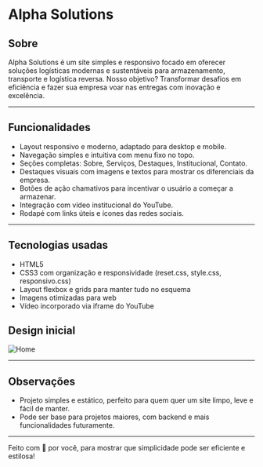 # Alpha Solutions

## Sobre

Alpha Solutions é um site simples e responsivo focado em oferecer soluções logísticas modernas e sustentáveis para armazenamento, transporte e logística reversa. Nosso objetivo? Transformar desafios em eficiência e fazer sua empresa voar nas entregas com inovação e excelência.

---

## Funcionalidades

- Layout responsivo e moderno, adaptado para desktop e mobile.
- Navegação simples e intuitiva com menu fixo no topo.
- Seções completas: Sobre, Serviços, Destaques, Institucional, Contato.
- Destaques visuais com imagens e textos para mostrar os diferenciais da empresa.
- Botões de ação chamativos para incentivar o usuário a começar a armazenar.
- Integração com vídeo institucional do YouTube.
- Rodapé com links úteis e ícones das redes sociais.

---

## Tecnologias usadas

- HTML5 
- CSS3 com organização e responsividade (reset.css, style.css, responsivo.css)
- Layout flexbox e grids para manter tudo no esquema
- Imagens otimizadas para web
- Vídeo incorporado via iframe do YouTube

## Design inicial

![Home](<img width="937" height="465" alt="image" src="https://github.com/user-attachments/assets/e5e225d9-3f1b-4e74-842f-d0b6e959ba13" />)

---
## Observações

- Projeto simples e estático, perfeito para quem quer um site limpo, leve e fácil de manter.
- Pode ser base para projetos maiores, com backend e mais funcionalidades futuramente.

---


Feito com 💜 por você, para mostrar que simplicidade pode ser eficiente e estilosa!

